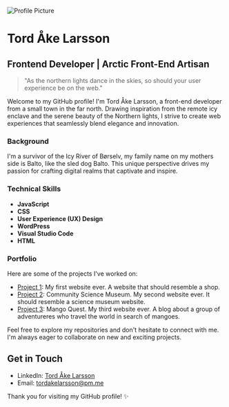 ![Profile Picture](https://portofolio1-tordlarsson.netlify.app/images/profile_image.jpg)

# Tord Åke Larsson

## Frontend Developer | Arctic Front-End Artisan

> "As the northern lights dance in the skies, so should your user experience be on the web."

Welcome to my GitHub profile! I'm Tord Åke Larsson, a front-end developer from a small town in the far north. Drawing inspiration from the remote icy enclave and the serene beauty of the Northern lights, I strive to create web experiences that seamlessly blend elegance and innovation.

### Background

I'm a survivor of the Icy River of Børselv, my family name on my mothers side is Balto, like the sled dog Balto. This unique perspective drives my passion for crafting digital realms that captivate and inspire.

### Technical Skills

- **JavaScript**
- **CSS**
- **User Experience (UX) Design**
- **WordPress**
- **Visual Studio Code**
- **HTML**

### Portfolio

Here are some of the projects I've worked on:

- [Project 1](https://github.com/lordaake/Gamehub-website): My first website ever. A website that should resemble a shop.
- [Project 2](https://github.com/lordaake/Semester-Project-Finished): Community Science Museum. My second website ever. It should resemble a science museum website.
- [Project 3](https://github.com/Noroff-FEU-Assignments/project-exam-1-lordaake): Mango Quest. My third website ever. A blog about a group of adventureres who travel the world in search of mangoes.

Feel free to explore my repositories and don't hesitate to connect with me. I'm always eager to collaborate on new and exciting projects.

## Get in Touch

- LinkedIn: [Tord Åke Larsson](https://www.linkedin.com/in/tord-%C3%A5ke-larsson-6b35b958/)
- Email: tordakelarsson@pm.me

Thank you for visiting my GitHub profile! ✨
